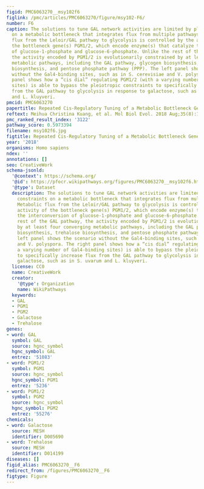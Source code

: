 ```yaml
---
figid: PMC6063270__msy102f6
figlink: /pmc/articles/PMC6063270/figure/msy102-F6/
number: F6
caption: The solutions to tune GAL network activities are limited by pleiotropic constraints
  on a metabolic bottleneck that integrates flux from multiple pathways. Metabolic
  flux from the Leloir/GAL pathway to glycolysis is controlled by the activity of
  the bottleneck gene(s) PGM1/2, which encode enzyme(s) that catalyze the interconversion
  of glucose-1-phosphate and glucose-6-phosphate. Unlike the rest of the GAL pathway,
  the activity encoded by PGM1/2 is evolutionarily constrained by at least four converging
  metabolic pathways, including the GAL pathway, glycogen biosynthesis, trehalose
  biosynthesis, and pentose phosphate pathway (PPP). The left panel shows the scenario
  without the Gal4-binding sites, such as in S. cerevisiae and V. polyspora. The right
  panel shows how a “cis dial” regulating PGM1/2 (with a varying number of Gal4-binding
  sites) is able to bypass the pleiotropic constraints to specifically increase flux
  from the GAL pathway to glycolysis in response to galactose, such as in S. uvarum
  and L. kluyveri.
pmcid: PMC6063270
papertitle: Repeated Cis-Regulatory Tuning of a Metabolic Bottleneck Gene during Evolution.
reftext: Meihua Christina Kuang, et al. Mol Biol Evol. 2018 Aug;35(8):1968-1981.
pmc_ranked_result_index: '3122'
pathway_score: 0.5973394
filename: msy102f6.jpg
figtitle: Repeated Cis-Regulatory Tuning of a Metabolic Bottleneck Gene during Evolution
year: '2018'
organisms: Homo sapiens
ndex: ''
annotations: []
seo: CreativeWork
schema-jsonld:
  '@context': https://schema.org/
  '@id': https://pfocr.wikipathways.org/figures/PMC6063270__msy102f6.html
  '@type': Dataset
  description: The solutions to tune GAL network activities are limited by pleiotropic
    constraints on a metabolic bottleneck that integrates flux from multiple pathways.
    Metabolic flux from the Leloir/GAL pathway to glycolysis is controlled by the
    activity of the bottleneck gene(s) PGM1/2, which encode enzyme(s) that catalyze
    the interconversion of glucose-1-phosphate and glucose-6-phosphate. Unlike the
    rest of the GAL pathway, the activity encoded by PGM1/2 is evolutionarily constrained
    by at least four converging metabolic pathways, including the GAL pathway, glycogen
    biosynthesis, trehalose biosynthesis, and pentose phosphate pathway (PPP). The
    left panel shows the scenario without the Gal4-binding sites, such as in S. cerevisiae
    and V. polyspora. The right panel shows how a “cis dial” regulating PGM1/2 (with
    a varying number of Gal4-binding sites) is able to bypass the pleiotropic constraints
    to specifically increase flux from the GAL pathway to glycolysis in response to
    galactose, such as in S. uvarum and L. kluyveri.
  license: CC0
  name: CreativeWork
  creator:
    '@type': Organization
    name: WikiPathways
  keywords:
  - GAL
  - PGM1
  - PGM2
  - Galactose
  - Trehalose
genes:
- word: GAL
  symbol: GAL
  source: hgnc_symbol
  hgnc_symbol: GAL
  entrez: '51083'
- word: PGM1/2
  symbol: PGM1
  source: hgnc_symbol
  hgnc_symbol: PGM1
  entrez: '5236'
- word: PGM1/2
  symbol: PGM2
  source: hgnc_symbol
  hgnc_symbol: PGM2
  entrez: '55276'
chemicals:
- word: Galactose
  source: MESH
  identifier: D005690
- word: Trehalose
  source: MESH
  identifier: D014199
diseases: []
figid_alias: PMC6063270__F6
redirect_from: /figures/PMC6063270__F6
figtype: Figure
---
```

